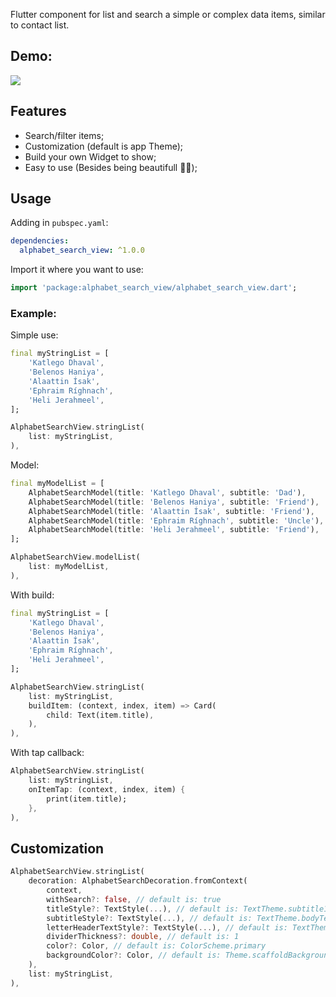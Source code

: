 Flutter component for list and search a simple or complex data items, similar to contact list.

## Demo:

![](demo.gif)

## Features
- Search/filter items;
- Customization (default is app Theme);
- Build your own Widget to show;
- Easy to use (Besides being beautifull 💅🏼);

## Usage

Adding in `pubspec.yaml`:
```yaml
dependencies:
  alphabet_search_view: ^1.0.0
```

Import it where you want to use:
```dart
import 'package:alphabet_search_view/alphabet_search_view.dart';
```

### Example:

Simple use:
```dart
final myStringList = [
    'Katlego Dhaval',
    'Belenos Haniya',
    'Alaattin Ísak',
    'Ephraim Ríghnach',
    'Heli Jerahmeel',
];

AlphabetSearchView.stringList(
    list: myStringList,
),
```

Model:
```dart
final myModelList = [
    AlphabetSearchModel(title: 'Katlego Dhaval', subtitle: 'Dad'),
    AlphabetSearchModel(title: 'Belenos Haniya', subtitle: 'Friend'),
    AlphabetSearchModel(title: 'Alaattin Ísak', subtitle: 'Friend'),
    AlphabetSearchModel(title: 'Ephraim Ríghnach', subtitle: 'Uncle'),
    AlphabetSearchModel(title: 'Heli Jerahmeel', subtitle: 'Friend'),
];

AlphabetSearchView.modelList(
    list: myModelList,
),
```

With build:
```dart
final myStringList = [
    'Katlego Dhaval',
    'Belenos Haniya',
    'Alaattin Ísak',
    'Ephraim Ríghnach',
    'Heli Jerahmeel',
];

AlphabetSearchView.stringList(
    list: myStringList,
    buildItem: (context, index, item) => Card(
        child: Text(item.title),
    ),
),
```  

With tap callback:
```dart
AlphabetSearchView.stringList(
    list: myStringList,
    onItemTap: (context, index, item) {
        print(item.title);
    },
),
```  

## Customization

```dart
AlphabetSearchView.stringList(
    decoration: AlphabetSearchDecoration.fromContext(
        context,
        withSearch?: false, // default is: true
        titleStyle?: TextStyle(...), // default is: TextTheme.subtitle1
        subtitleStyle?: TextStyle(...), // default is: TextTheme.bodyText2
        letterHeaderTextStyle?: TextStyle(...), // default is: TextTheme.headline2
        dividerThickness?: double, // default is: 1
        color?: Color, // default is: ColorScheme.primary
        backgroundColor?: Color, // default is: Theme.scaffoldBackgroundColor
    ),
    list: myStringList,
),
```  